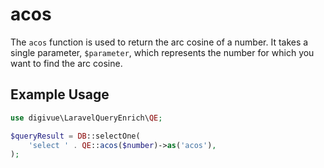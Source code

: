 # acos

The `acos` function is used to return the arc cosine of a number. It takes a single parameter, `$parameter`, which
represents the number for which you want to find the arc cosine.

## Example Usage

```php
use digivue\LaravelQueryEnrich\QE;

$queryResult = DB::selectOne(
    'select ' . QE::acos($number)->as('acos'),
);
```